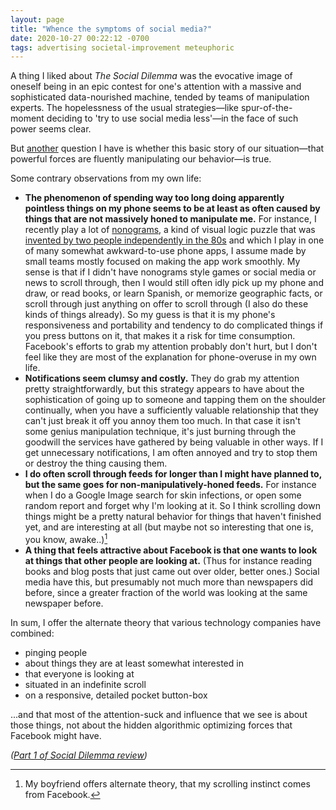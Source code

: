```yaml
---
layout: page
title: "Whence the symptoms of social media?"
date: 2020-10-27 00:22:12 -0700
tags: advertising societal-improvement meteuphoric
---
```


A thing I liked about *The Social Dilemma* was the evocative image of oneself being in an epic contest for one's attention with a massive and sophisticated data-nourished machine, tended by teams of manipulation experts. The hopelessness of the usual strategies&mdash;like spur-of-the-moment deciding to 'try to use social media less'&mdash;in the face of such power seems clear.

But [another](https://worldspiritsockpuppet.com/2020/10/26/the-social-dilemma-review.html) question I have is whether this basic story of our situation&mdash;that powerful forces are fluently manipulating our behavior&mdash;is true.

Some contrary observations from my own life:
- **The phenomenon of spending way too long doing apparently pointless things on my phone seems to be at least as often caused by things that are not massively honed to manipulate me.** For instance, I recently play a lot of [nonograms](https://en.wikipedia.org/wiki/Nonogram), a kind of visual logic puzzle that was [invented by two people independently in the 80s](https://en.wikipedia.org/wiki/Nonogram#History) and which I play in one of many somewhat awkward-to-use phone apps, I assume made by small teams mostly focused on making the app work smoothly. My sense is that if I didn't have nonograms style games or social media or news to scroll through, then I would still often idly pick up my phone and draw, or read books, or learn Spanish, or memorize geographic facts, or scroll through just anything on offer to scroll through (I also do these kinds of things already). So my guess is that it is my phone's responsiveness and portability and tendency to do complicated things if you press buttons on it, that makes it a risk for time consumption. Facebook's efforts to grab my attention probably don't hurt, but I don't feel like they are most of the explanation for phone-overuse in my own life.
- **Notifications seem clumsy and costly.** They do grab my attention pretty straightforwardly, but this strategy appears to have about the sophistication of going up to someone and tapping them on the shoulder continually, when you have a sufficiently valuable relationship that they can't just break it off you annoy them too much. In that case it isn't some genius manipulation technique, it's just burning through the goodwill the services have gathered by being valuable in other ways. If I get unnecessary notifications, I am often annoyed and try to stop them or destroy the thing causing them.
- **I do often scroll through feeds for longer than I might have planned to, but the same goes for non-manipulatively-honed feeds.** For instance when I do a Google Image search for skin infections, or open some random report and forget why I'm looking at it. So I think scrolling down things might be a pretty natural behavior for things that haven't finished yet, and are interesting at all (but maybe not so interesting that one is, you know, awake..)[^1]
- **A thing that feels attractive about Facebook is that one wants to look at things that other people are looking at.** (Thus for instance reading books and blog posts that just came out over older, better ones.) Social media have this, but presumably not much more than newspapers did before, since a greater fraction of the world was looking at the same newspaper before.

In sum, I offer the alternate theory that various technology companies have combined:
- pinging people
- about things they are at least somewhat interested in
- that everyone is looking at
- situated in an indefinite scroll
- on a responsive, detailed pocket button-box

...and that most of the attention-suck and influence that we see is about those things, not about the hidden algorithmic optimizing forces that Facebook might have.

*([Part 1 of Social Dilemma review](https://worldspiritsockpuppet.com/2020/10/26/the-social-dilemma-review.html))*
[^1]: My boyfriend offers alternate theory, that my scrolling instinct comes from Facebook.
